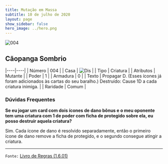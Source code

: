 ```yaml
---
title: Mutação em Massa
subtitle: 10 de julho de 2020
layout: page
show_sidebar: false
hero_image: ../hero.png
---
```


![004](https://cdn.keyforgegame.com/media/card_front/pt/479_004_WHX48685GX3G_pt.png)

## Cãopanga Sombrio

|----|----|
| Número | 004 |
| Casa | ![Dis](https://archonarcana.com/images/thumb/e/e8/Dis.png/22px-Dis.png "Dis") |
| Tipo | Criatura |
| Atributos | Mutante |
| Poder | 1 |
| Armadura | 0 |
| Texto | Propagar D. (Esses ícones já foram adicionados às cartas do seu baralho.)  Destruído: Cause 1D a cada criatura inimiga. |
| Raridade | Comum |

### Dúvidas Frequentes

**Se eu jogar um card com dois ícones de dano bônus e o meu
oponente tem uma criatura com 1 de poder com ficha de protegido
sobre ela, eu posso destruir aquela criatura?**

Sim. Cada ícone de dano é resolvido separadamente, então o primeiro
ícone de dano remove a ficha de protegido, e o segundo consegue
atingir a criatura.

<hr/>

`Fonte:` [Livro de Regras (1.6.01)](https://drive.google.com/open?id=1YNhLKUC0xfriiMwFYpDu1Go3zPJw6gYo)
